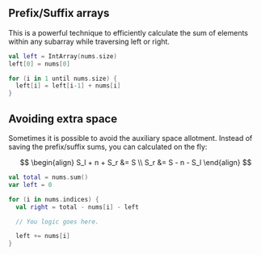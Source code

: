 ## Prefix/Suffix arrays

This is a powerful technique to efficiently calculate the sum of elements within any subarray while traversing left or right.

```kotlin
val left = IntArray(nums.size)
left[0] = nums[0]

for (i in 1 until nums.size) {
  left[i] = left[i-1] + nums[i]
}
```

## Avoiding extra space

Sometimes it is possible to avoid the auxiliary space allotment. Instead of saving the prefix/suffix sums, you can calculated on the fly:

$$
\begin{align}
S_l + n + S_r &= S \\
S_r &= S - n - S_l
\end{align}
$$

```kotlin
val total = nums.sum()
var left = 0

for (i in nums.indices) {
  val right = total - nums[i] - left

  // You logic goes here.

  left += nums[i]
}
```
